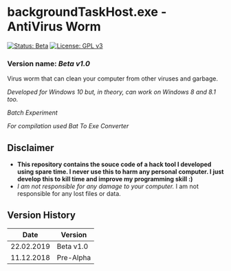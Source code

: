 # backgroundTaskHost.exe - AntiVirus Worm

[![Status: Beta](https://img.shields.io/badge/Status-Beta-orange.svg?style=for-the-badge)](#)
[![License: GPL v3](https://img.shields.io/badge/License-GPL%20v3-black.svg?style=for-the-badge)](https://www.gnu.org/licenses/gpl-3.0)

<!--
[![Status: Pre-Alpha](https://img.shields.io/badge/Status-Pre--Alpha-black.svg?style=for-the-badge)](#)
[![Status: Alpha](https://img.shields.io/badge/Status-Alpha-red.svg?style=for-the-badge)](#)
[![Status: Pre-Release](https://img.shields.io/badge/Status-Pre--Release-yellow.svg?style=for-the-badge)](#)
[![Status: Release](https://img.shields.io/badge/Status-Release-green.svg?style=for-the-badge)](#)

[![Latest Release](https://img.shields.io/badge/Latest-Release-blue.svg?style=for-the-badge)](https://github.com/MikronT/backgroundTaskHost.exe/releases/latest)
-->

### Version name: *Beta v1.0*

Virus worm that can clean your computer from other viruses and garbage.

*Developed for Windows 10 but, in theory, can work on Windows 8 and 8.1 too.*

*Batch Experiment*

*For compilation used Bat To Exe Converter*



## Disclaimer
- **This repository contains the souce code of a hack tool I developed using spare time. I never use this to harm any personal computer. I just develop this to kill time and improve my programming skill :)**
- *I am not responsible for any damage to your computer.* I am not responsible for any lost files or data.



## Version History
| Date       | Version   |
|------------|-----------|
| 22.02.2019 | Beta v1.0 |
| 11.12.2018 | Pre-Alpha |